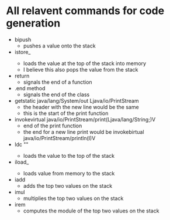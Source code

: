 # All relavent commands for code generation

+ bipush
    + pushes a value onto the stack 
+ istore_<register value>
    + loads the value at the top of the stack into memory 
    + I believe this also pops the value from the stack 
+ return    
    + signals the end of a function
+ .end method
    + signals the end of the class
+ getstatic java/lang/System/out Ljava/io/PrintStream 
    + the header with the new line would be the same
    + this is the start of the print function
+ invokevirtual java/io/PrintStream/print(Ljava/lang/String;)V
    + end of the print function
    + the end for a new line print would be invokebirtual java/io/PrintStream/println(I)V
+ ldc "<value>"
    + loads the value to the top of the stack 
+ iload_<register value> 
    + loads value from memory to the stack 
+ iadd  
    + adds the top two values on the stack 
+ imul  
    + multiplies the top two values on the stack 
+ irem 
    + computes the module of the top two values on the stack 

